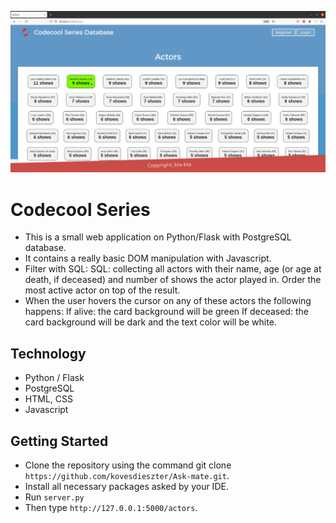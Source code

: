 ![alt hydro1](img_series.png)

# Codecool Series
- This is a small web application on Python/Flask with PostgreSQL database.
- It contains a really basic DOM manipulation with Javascript.
- Filter with SQL: SQL: collecting all actors with their name, age (or age at death, if deceased) and number of shows the actor played in. Order the most active actor on top of the result.
- When the user hovers the cursor on any of these actors the following happens:
    If alive: the card background will be green
    If deceased: the card background will be dark and the text color will be white.


## Technology

- Python / Flask
- PostgreSQL
- HTML, CSS
- Javascript 

## Getting Started

- Clone the repository using the command git clone `https://github.com/kovesdieszter/Ask-mate.git`.
- Install all necessary packages asked by your IDE.
- Run `server.py`
- Then type `http://127.0.0.1:5000/actors`.